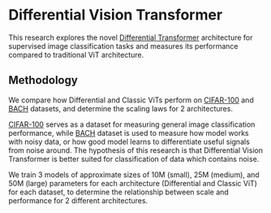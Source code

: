 # Differential Vision Transformer

This research explores the novel [Differential Transformer](https://arxiv.org/abs/2410.05258) architecture for supervised image classification tasks and measures its performance compared to traditional ViT architecture.

## Methodology

We compare how Differential and Classic ViTs perform on [CIFAR-100](https://huggingface.co/datasets/uoft-cs/cifar100) and [BACH](https://huggingface.co/datasets/1aurent/BACH) datasets, and determine the scaling laws for 2 architectures.

[CIFAR-100](https://huggingface.co/datasets/uoft-cs/cifar100) serves as a dataset for measuring general image classification performance, while [BACH](https://huggingface.co/datasets/1aurent/BACH) dataset is used to measure how model works with noisy data, or how good model learns to differentiate useful signals from noise around. The hypothesis of this research is that Differential Vision Transformer is better suited for classification of data which contains noise.

We train 3 models of approximate sizes of 10M (small), 25M (medium), and 50M (large) parameters for each architecture (Differential and Classic ViT) for each dataset, to determine the relationship between scale and performance for 2 different architectures.
